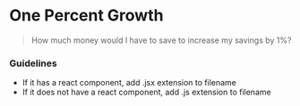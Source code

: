 # One Percent Growth

> How much money would I have to save
> to increase my savings by 1%?

### Guidelines
- If it has a react component, add .jsx extension to filename
- If it does not have a react component, add .js extension to filename
